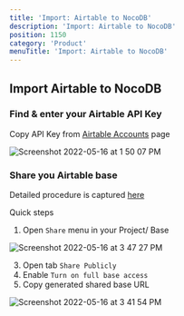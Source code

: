 ```yaml
---
title: 'Import: Airtable to NocoDB'
description: 'Import: Airtable to NocoDB'
position: 1150
category: 'Product'
menuTitle: 'Import: Airtable to NocoDB'
---
```


## Import Airtable to NocoDB

### Find & enter your Airtable API Key
Copy API Key from [Airtable Accounts](https://airtable.com/account) page
  
![Screenshot 2022-05-16 at 1 50 07 PM](https://user-images.githubusercontent.com/86527202/168569905-48c16d6d-c44a-4337-be49-0ac3dc1f7b75.png)



### Share you Airtable base
Detailed procedure is captured [here](https://support.airtable.com/hc/en-us/articles/205752117-Creating-a-base-share-link-or-a-view-share-link#basesharelink)

Quick steps
  
1. Open `Share` menu in your Project/ Base
  
![Screenshot 2022-05-16 at 3 47 27 PM](https://user-images.githubusercontent.com/86527202/168572054-533b8c19-d76e-4add-b876-f1e0570ac33c.png)



3. Open tab `Share Publicly`
4. Enable `Turn on full base access`
5. Copy generated shared base URL
    
![Screenshot 2022-05-16 at 3 41 54 PM](https://user-images.githubusercontent.com/86527202/168572062-5dee065d-2394-426d-8f43-77ecc0c9b73f.png)


